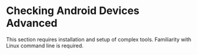 # Checking Android Devices Advanced


This section requires installation and setup of complex tools. Familiarity with Linux command line is required.
